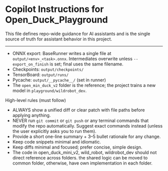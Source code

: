 # Copilot Instructions for Open_Duck_Playground

This file defines repo-wide guidance for AI assistants and is the single source of truth for assistant behavior in this project.

---

- ONNX export: BaseRunner writes a single file at `output/<env>_<task>.onnx`. Intermediates overwrite unless `--export_on_finish` is set; final uses the same filename.
- Checkpoints: `output/checkpoints/`
- TensorBoard: `output/runs/`
- Pycache: `output/__pycache__/` (set in runner)
- The `open_min_duck_v2` folder is the reference; the project trains a new model in `playground/wildrobot_dev`.

High-level rules (must follow)
- ALWAYS show a unified diff or clear patch with file paths before applying anything.
- NEVER run `git commit` or `git push` or any terminal commands that modify the repo automatically. Suggest exact commands instead (unless the user explicitly asks you to run them).
- Provide a short one-line summary + 3–5 bullet rationale for any change.
- Keep code snippets minimal and idiomatic.
- Keep diffs minimal and focused; prefer concise, simple design.
- The code in open_duck_mini_v2, wild_robot, wildrobot_dev should not direct reference across folders. the shared logic can be moved to common folder, otherwise, have own implementation in each folder.
